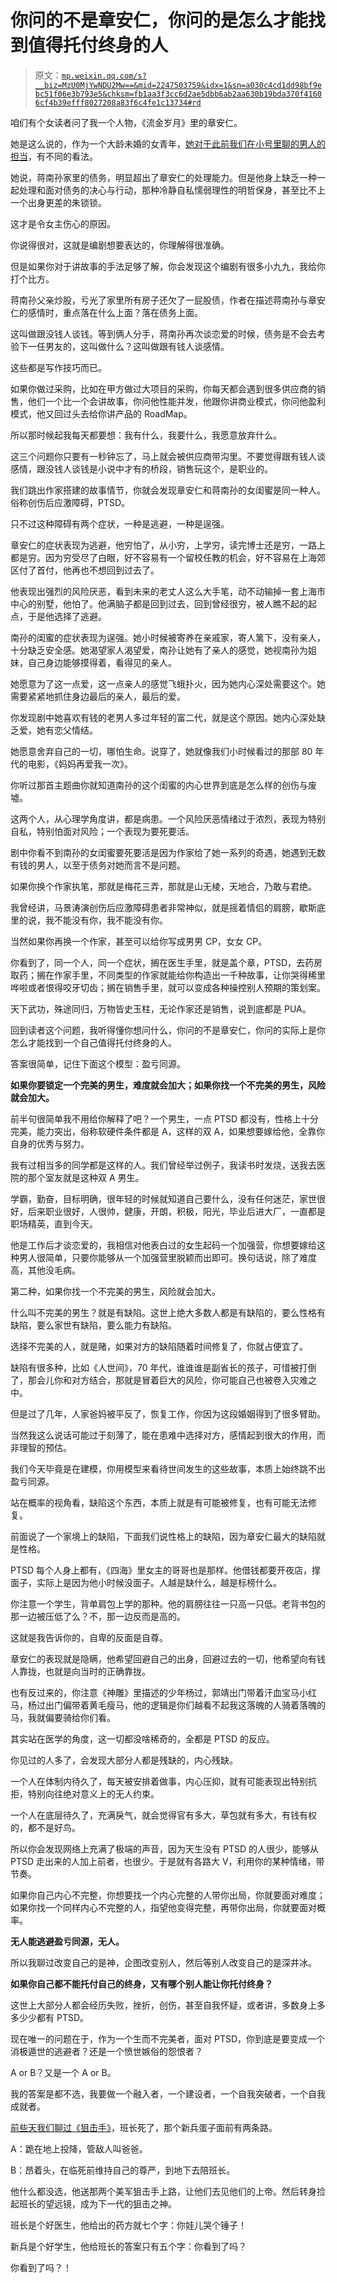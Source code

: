 # 你问的不是章安仁，你问的是怎么才能找到值得托付终身的人

> 原文：[`mp.weixin.qq.com/s?__biz=MzU0MjYwNDU2Mw==&mid=2247503759&idx=1&sn=a030c4cd1dd98bf9ebc51f06e3b793e5&chksm=fb1aa3f3cc6d2ae5dbb6ab2aa630b19bda370f41606cf4b39efff8027208a83f6c4fe1c13734#rd`](http://mp.weixin.qq.com/s?__biz=MzU0MjYwNDU2Mw==&mid=2247503759&idx=1&sn=a030c4cd1dd98bf9ebc51f06e3b793e5&chksm=fb1aa3f3cc6d2ae5dbb6ab2aa630b19bda370f41606cf4b39efff8027208a83f6c4fe1c13734#rd)

咱们有个女读者问了我一个人物，《流金岁月》里的章安仁。

她是这么说的，作为一个大龄未婚的女青年，[她对于此前我们在小号里聊的男人的担当](http://mp.weixin.qq.com/s?__biz=MzU3NDc5Nzc0NQ==&mid=2247512344&idx=1&sn=c9de534629a1e3058ce2caa9ed3e75fa&chksm=fd2e13c6ca599ad0f9d26653f5485c09e32b59124ba011d5b7e527609f993e78548b94589dee&scene=21#wechat_redirect)，有不同的看法。 

她说，蒋南孙家里的债务，明显超出了章安仁的处理能力。但是他身上缺乏一种一起处理和面对债务的决心与行动，那种冷静自私懦弱理性的明哲保身，甚至比不上一个出身更差的朱锁锁。

这才是令女主伤心的原因。

你说得很对，这就是编剧想要表达的，你理解得很准确。 

但是如果你对于讲故事的手法足够了解，你会发现这个编剧有很多小九九，我给你打个比方。 

蒋南孙父亲炒股，亏光了家里所有房子还欠了一屁股债，作者在描述蒋南孙与章安仁的感情时，重点落在什么上面？落在债务上面。

这叫做跟没钱人谈钱。等到俩人分手，蒋南孙再次谈恋爱的时候，债务是不会去考验下一任男友的，这叫做什么？这叫做跟有钱人谈感情。

这些都是写作技巧而已。

如果你做过采购，比如在甲方做过大项目的采购，你每天都会遇到很多供应商的销售，他们一个比一个会讲故事，你问他性能并发，他跟你讲商业模式，你问他盈利模式，他又回过头去给你讲产品的 RoadMap。 

所以那时候起我每天都要想：我有什么，我要什么，我愿意放弃什么。 

这三个问题你只要有一秒钟忘了，马上就会被供应商带沟里。不要觉得跟有钱人谈感情，跟没钱人谈钱是小说中才有的桥段，销售玩这个，是职业的。 

我们跳出作家搭建的故事情节，你就会发现章安仁和蒋南孙的女闺蜜是同一种人。俗称创伤后应激障碍，PTSD。

只不过这种障碍有两个症状，一种是逃避，一种是逞强。 

章安仁的症状表现为逃避，他穷怕了，从小穷，上学穷，读完博士还是穷，一路上都是穷。因为穷受尽了白眼，好不容易有一个留校任教的机会，好不容易在上海郊区付了首付，他再也不想回到过去了。

他表现出强烈的风险厌恶，看到未来的老丈人这么大手笔，动不动输掉一套上海市中心的别墅，他怕了。他满脑子都是回到过去，回到曾经很穷，被人瞧不起的起点，于是他选择了逃避。 

南孙的闺蜜的症状表现为逞强。她小时候被寄养在亲戚家，寄人篱下，没有亲人，十分缺乏安全感。她渴望家人渴望爱，南孙让她有了亲人的感觉，她视南孙为姐妹，自己身边能够摸得着，看得见的亲人。 

她愿意为了这一点爱，这一点亲人的感觉飞蛾扑火，因为她内心深处需要这个。她需要紧紧地抓住身边最后的亲人，最后的爱。 

你发现剧中她喜欢有钱的老男人多过年轻的富二代，就是这个原因。她内心深处缺乏爱，她有恋父情结。 

她愿意舍弃自己的一切，哪怕生命。说穿了，她就像我们小时候看过的那部 80 年代的电影，《妈妈再爱我一次》。 

你听过那首主题曲你就知道南孙的这个闺蜜的内心世界到底是怎么样的创伤与废墟。 

这两个人，从心理学角度讲，都是病患。一个风险厌恶情绪过于浓烈，表现为特别自私，特别怕面对风险；一个表现为要死要活。

剧中你看不到南孙的女闺蜜要死要活是因为作家给了她一系列的奇遇，她遇到无数有钱的男人，以至于债务对她而言不是问题。

如果你换个作家执笔，那就是梅花三弄，那就是山无棱，天地合，乃敢与君绝。 

我曾经讲，马景涛演创伤后应激障碍患者非常神似，就是摇着情侣的肩膀，歇斯底里的说，我不能没有你，我不能没有你。

当然如果你再换一个作家，甚至可以给你写成男男 CP，女女 CP。 

你看到了，同一个人，同一个症状，搁在医生手里，就是盖个章，PTSD，去药房取药；搁在作家手里，不同类型的作家就能给你构造出一千种故事，让你哭得稀里哗啦或者恨得咬牙切齿；搁在销售手里，就可以变成各种操控别人预期的策划案。

天下武功，殊途同归，万物皆史玉柱，无论作家还是销售，说到底都是 PUA。 

回到读者这个问题，我听得懂你想问什么，你问的不是章安仁，你问的实际上是你怎么才能找到一个自己值得托付终身的人。

答案很简单，记住下面这个模型：盈亏同源。 

**如果你要锁定一个完美的男生，难度就会加大；如果你找一个不完美的男生，风险就会加大。**

前半句很简单我不用给你解释了吧？一个男生，一点 PTSD 都没有，性格上十分完美，能力突出，俗称软硬件条件都是 A，这样的双 A，如果想要嫁给他，全靠你自身的优秀与努力。

我有过相当多的同学都是这样的人。我们曾经举过例子，我读书时发烧，送我去医院的那个室友就是这种双 A 男生。 

学霸，勤奋，目标明确，很年轻的时候就知道自己要什么，没有任何迷茫，家世很好，后来职业很好，人很帅，健康，开朗，积极，阳光，毕业后进大厂，一直都是职场精英，直到今天。

他是工作后才谈恋爱的，我相信对他表白过的女生起码一个加强营，你想要嫁给这种男人很简单，只要你能够从一个加强营里脱颖而出即可。换句话说，除了难度高，其他没毛病。 

第二种，如果你找一个不完美的男生，风险就会加大。 

什么叫不完美的男生？就是有缺陷。这世上绝大多数人都是有缺陷的，要么性格有缺陷，要么家世有缺陷，要么能力有缺陷。

选择不完美的人，就是赌，如果对方的缺陷随着时间修复了，你就占便宜了。 

缺陷有很多种，比如《人世间》，70 年代，谁谁谁是副省长的孩子，可惜被打倒了，那会儿你和对方结合，那就是冒着巨大的风险，你可能自己也被卷入灾难之中。 

但是过了几年，人家爸妈被平反了，恢复工作，你因为这段婚姻得到了很多臂助。

当然我这么说话可能过于刻薄了，能在患难中选择对方，感情起到很大的作用，而非理智的预估。 

我们今天毕竟是在建模，你用模型来看待世间发生的这些故事，本质上始终跳不出盈亏同源。 

站在概率的视角看，缺陷这个东西，本质上就是有可能被修复，也有可能无法修复。 

前面说了一个家境上的缺陷，下面我们说性格上的缺陷，因为章安仁最大的缺陷就是性格。 

PTSD 每个人身上都有，《四海》里女主的哥哥也是那样。他借钱都要开夜店，撑面子，实际上是因为他小时候没面子。人越是缺什么，越是标榜什么。

你注意一个学生，背单肩包上学的那种。他的肩膀往往一只高一只低。老背书包的那一边被压低了么？不，那一边反而是高的。

这就是我告诉你的，自卑的反面是自尊。 

章安仁的表现就是隐瞒，他希望回避自己的出身，回避过去的一切，他希望向有钱人靠拢，也就是向当时的正确靠拢。

也有反过来的，你注意《神雕》里描述的少年杨过，郭靖出门带着汗血宝马小红马，杨过出门偏带着黄毛瘦马，他的逻辑是你们越看不起我这落魄的人骑着落魄的马，我就偏要骑给你们看。

其实站在医学的角度，这一切都没啥稀奇的，全都是 PTSD 的反应。

你见过的人多了，会发现大部分人都是残缺的，内心残缺。 

一个人在体制内待久了，每天被安排着做事，内心压抑，就有可能表现出特别抗拒，特别向往绝对意义上的无人约束。 

一个人在底层待久了，充满戾气，就会觉得官有多大，草包就有多大，有钱有权的，都不是好鸟。 

所以你会发现网络上充满了极端的声音，因为天生没有 PTSD 的人很少，能够从 PTSD 走出来的人加上前者，也很少。于是就有各路大 V，利用你的某种情绪，带节奏。

如果你自己内心不完整，你想要找一个内心完整的人带你出局，你就要面对难度；如果你找一个同样内心不完整的人，指望他变得完整，再带你出局，你就要面对概率。 

**无人能逃避盈亏同源，无人。**

所以我聊过改变自己的是神，企图改变别人，然后等别人改变自己的是深井冰。

**如果你自己都不能托付自己的终身，又有哪个别人能让你托付终身？** 

这世上大部分人都会经历失败，挫折，创伤，甚至自我怀疑，或者讲，多数身上多多少少都有 PTSD。

现在唯一的问题在于，作为一个生而不完美者，面对 PTSD，你到底是要变成一个消极遁世的逃避者？还是一个愤世嫉俗的怨恨者？

A or B？又是一个 A or B。 

我的答案是都不选，我要做一个融入者，一个建设者，一个自我突破者，一个自我成就者。

[前些天我们聊过《狙击手》](http://mp.weixin.qq.com/s?__biz=MzU0MjYwNDU2Mw==&mid=2247503731&idx=2&sn=c49b2425a524c0fdf560f84355bfb577&chksm=fb1aa30fcc6d2a19b1600146c30ad436eba8af4cdb66991c61b60b7ac13be6c194b5c6bd80fb&scene=21#wechat_redirect)，班长死了，那个新兵蛋子面前有两条路。

A：跪在地上投降，管敌人叫爸爸。 

B：昂着头，在临死前维持自己的尊严，到地下去陪班长。

他什么都没选，他送那两个美军狙击手上路，让他们去见他们的上帝。然后转身捡起班长的望远镜，成为下一代的狙击之神。

班长是个好医生，他给出的药方就七个字：你娃儿哭个锤子！ 

新兵是个好学生，他给班长的答案只有五个字：你看到了吗？

你看到了吗？！